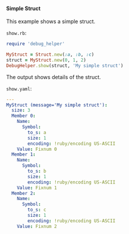 #### Simple Struct

This example shows a simple struct.

```show.rb```:
```ruby
require 'debug_helper'

MyStruct = Struct.new(:a, :b, :c)
struct = MyStruct.new(0, 1, 2)
DebugHelper.show(struct, 'My simple struct')
```

The output shows details of the struct.

```show.yaml```:
```yaml
---
MyStruct (message='My simple struct'):
  size: 3
  Member 0:
    Name:
      Symbol:
        to_s: a
        size: 1
        encoding: !ruby/encoding US-ASCII
    Value: Fixnum 0
  Member 1:
    Name:
      Symbol:
        to_s: b
        size: 1
        encoding: !ruby/encoding US-ASCII
    Value: Fixnum 1
  Member 2:
    Name:
      Symbol:
        to_s: c
        size: 1
        encoding: !ruby/encoding US-ASCII
    Value: Fixnum 2
```
